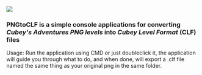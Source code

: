 ![](https://upload.hubza.co.uk/i/pngtoclfbanner.png)

### PNGtoCLF is a simple console applications for converting *Cubey's Adventures PNG levels* into *Cubey Level Format* (CLF) files
Usage: Run the application using CMD or just doubleclick it, the application will guide you through what to do, and when done, will export a .clf file named the same thing as your original png in the same folder.
